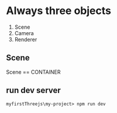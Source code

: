 
# Always three objects
1. Scene
2. Camera
3. Renderer


## Scene
Scene == CONTAINER


## run dev server
```
myfirstThreejs\my-project> npm run dev
```